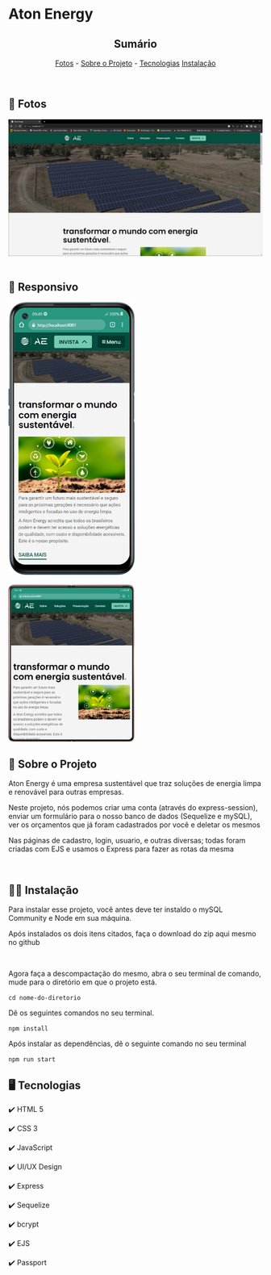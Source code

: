 <h1>Aton Energy </h1>

<!-- LINKS -->
<div align="center">
 
 <h2> Sumário</h2>
 
 <a href="#fotos">Fotos</a> - 
  <a href="#sobre">Sobre o Projeto</a> - 
  <a href="#tec">Tecnologias</a>
  <a href="#inst">Instalação</a>
</div>
<br>

<!-- FOTOS -->
<div id="fotos">
    <h2> 📸 Fotos </h2>
        <img src="./public/assets/images/readme/home.jpg" alt="" style="width:750px">
        <br><br>
       
 <h2> 📱 Responsivo </h2>
 <img src="./public/assets/images/readme/mobile.png" alt="" style="width:250px">
 <br><br>
 <img src="./public/assets/images/readme/fold.png" alt="" style="width:250px">

<!-- SOBRE -->
<div id="sobre">
    <h2> 📝 Sobre o Projeto </h2> 
    <p> Aton Energy é uma empresa sustentável que traz soluções de energia limpa e renovável para outras empresas. </p>
    <p> Neste projeto, nós podemos criar uma conta (através do express-session), enviar um formulário para o nosso banco de dados (Sequelize e mySQL), ver os orçamentos que já foram cadastrados por você e deletar os mesmos </p>
    <p> Nas páginas de cadastro, login, usuario, e outras diversas; todas foram criadas com EJS e usamos o Express para fazer as rotas da mesma </p>

</div>
<br>

<div id="inst">
  <h2>👨‍💻 Instalação</h2>
  <p> Para instalar esse projeto, você antes deve ter instaldo o mySQL Community e Node em sua máquina. </p>
  <p> Após instalados os dois itens citados, faça o download do zip aqui mesmo no github</p>
  <img />
  <p> Agora faça a descompactação do mesmo, abra o seu terminal de comando, mude para o diretório em que o projeto está.  </p>
  <pre><code>cd nome-do-diretorio</code></pre>
  <p> Dê os seguintes comandos no seu terminal. </p>
  <pre><code>npm install</code></pre>
  <p>Após instalar as dependências, dê o seguinte comando no seu terminal</p>
  <pre><code>npm run start</code></pre>
</div

<!-- TECNOLOGIAS -->
<div id="tec">

<h2> 🖥️ Tecnologias</h2>
    <p> ✔️ HTML 5 </p>
    <p> ✔️ CSS 3 </p>
    <p> ✔️ JavaScript </p>
    <p> ✔️ UI/UX Design </p>
    <p> ✔️ Express </p>
    <p> ✔️ Sequelize </p>
    <p> ✔️ bcrypt </p>
    <p> ✔️ EJS </p>
    <p> ✔️ Passport </p>

</div>
